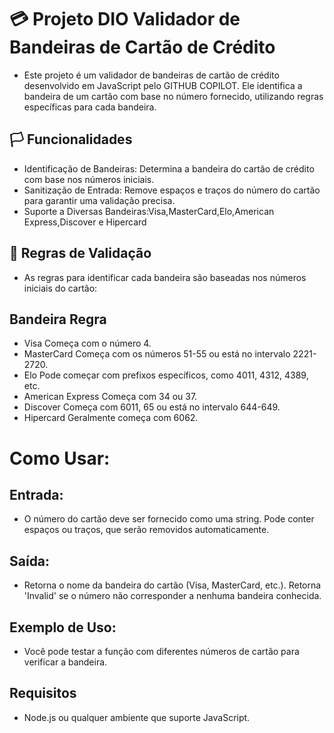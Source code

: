 # 💳 Projeto DIO Validador de Bandeiras de Cartão de Crédito
- Este projeto é um validador de bandeiras de cartão de crédito desenvolvido em JavaScript pelo GITHUB COPILOT. Ele identifica a bandeira de um cartão com base no número fornecido, utilizando regras específicas para cada bandeira.

## 🏳 Funcionalidades
- Identificação de Bandeiras: Determina a bandeira do cartão de crédito com base nos números iniciais.
- Sanitização de Entrada: Remove espaços e traços do número do cartão para garantir uma validação precisa.
- Suporte a Diversas Bandeiras:Visa,MasterCard,Elo,American Express,Discover e Hipercard

## 🚩 Regras de Validação
- As regras para identificar cada bandeira são baseadas nos números iniciais do cartão:

## Bandeira	Regra
- Visa	Começa com o número 4.
- MasterCard	Começa com os números 51-55 ou está no intervalo 2221-2720.
- Elo	Pode começar com prefixos específicos, como 4011, 4312, 4389, etc.
- American Express	Começa com 34 ou 37.
- Discover	Começa com 6011, 65 ou está no intervalo 644-649.
- Hipercard	Geralmente começa com 6062.

# Como Usar:

## Entrada:
- O número do cartão deve ser fornecido como uma string.
Pode conter espaços ou traços, que serão removidos automaticamente.

## Saída:
- Retorna o nome da bandeira do cartão (Visa, MasterCard, etc.).
Retorna 'Invalid' se o número não corresponder a nenhuma bandeira conhecida.

## Exemplo de Uso:
- Você pode testar a função com diferentes números de cartão para verificar a bandeira.

## Requisitos
- Node.js ou qualquer ambiente que suporte JavaScript.
